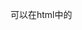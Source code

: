 可以在html中的<script>标签下直接编写js脚本,或者使用<script>标签的src引入外部脚本

工具推荐VS code

前端开发发展历程，目的都是为了提高开发效率,这也是为什么我们学会了js/html/css后依然无法看懂别人js代码的原因：
1---原生JS
2---Jquery之类的类库（解决不同浏览器兼容性问题）
3---前端模板引擎（避免频繁操作DOM元素，调用前端模板引擎提供的方法自动渲染页面）
4---Vue.js / Angular.js 等（直接用框架提供的指令把数据渲染到页面上，不需要进行DOM操作，提高渲染效率）

学习路线:
1/js---html---css基础知识(3天)
2/菜鸟教程ES6语法(ES6 是js的版本标准)(1天)
3/菜鸟教程的react入门(只需看,因为已经过时了,半天)
4/看并学习react官方的教程
5/了解 webpack , less , node , npm , yarm等工具
6/了解hooks

移动端web开发:
    移动端web的开发,分成了3个方向,但都是js+html,差异有,但是代码变化不大,方言基本的变化.
    一/移动端网页开发.手机通过浏览器看网页,如新浪网,腾讯新闻等.只是相交pc端的网页,增加了触摸特性
    二/移动端web app开发.一般指h5技术,借助各个浏览器增加的私有方法,能拥有一些手机元生功能的应用,如调用摄像头,麦克风的微信小程序,kaios应用等
    三/hybrid app开发,也叫套壳开发.指使用某些特定的跨平台框架和代码生成的web app,它们编写是用同一套js,但它们实际上是将js转换成各种移动平台的原生程序语言,调用原生方法,来达到近似原生应用的效果.如react native,phoneap等

    技术栈:TyperScript+react(组件框架,可以从github上搜索别人写好的UI组件来使用如ant design)+redux(数据管理,因为react的数据流向是单向,对于组件间数据交换,不是太给力)+router(路由)+less
    但也有说直接使用react自带的hook功能,来替换掉redux的状态管理.而且简易轻型的,也没必要用redux

TyperScript和javascript的关系:(即TyperScript包含javascript,可以简单的认为 TS= js + Type)
    TyperScript的优势在于明确指定了js中变量的类型

js工具链:
    包管理器:管理第3方package包的工具.如yarn和npm
    打包器:能让你编写模块化代码，并将它们组合在一起成为小的 package，以优化加载时间。如webpack和parcel
    编译器:能让你编写的新版本 JavaScript 代码，在旧版浏览器中依然能够工作。如babel

基本语法:大致和Java一样

    1.每个语句以;结束，语句块用{...},//注释
    2.let 只在自身所在的{}花括号内起作用,且let不允许在相同作用域内，重复声明同一个变量，否则报错,即一个花括号里let只能声明一次.
      var声明函数内的局部变量.
      const 表常量
      变量前什么都不加,表全局变量
      不区分整数和浮点数，统一用Number表示
    3.JavaScript允许对任意数据类型做比较.==比较，它会自动转换数据类型再比较，很多时候，不同类型见比较会得到非常诡异的结果；===比较，它不会自动转换数据类型，如果数据类型不一致，返回false，如果一致，再比较
    4.[]数组,可以包括任意数据类型.也可以通过Array()函数实现数组.索引的起始值为0.字符串也是数组(不可变数组)
    5.JavaScript的对象是一组由键-值组成的无序集合.eg:var person={name:'Bob',age:20}
    JavaScript对象的所有属性都是字符串，不过属性对应的值可以是任意数据类型。访问属性是通过.操作符完成,也可以通过用['xxx']来访问
    6.function abs(x),function来定义函数,允许传入任意个参数而不影响调用，因此传入的参数比定义的参数多也没有问题.
    关键字arguments，它只在函数内部起作用，并且永远指向当前函数的调用者传入的所有参数。
    关键字rest参数只能写在最后，前面用...标识,表示可变参数数组
    7.lambda表达式 var fn = x => x * x ,fn为返回值,x为参数,x*x是返回表达式
    8.js允许先使用,后声明,即声明可以在任何地方.但在js文件开头写"use strict",启动严格模式,不允许使用未定义的变量
    9.方法名或变量名前加下划线 _ 不是js的要求,只是约定俗成的表示这是应该私有的变量或方法
    10.在方法或变量名前加 exports.XXX 或者 使用 module.exports=XXX,来暴露这个方法或变量为全局可用.要使用时,为了便于区分全局和本地,js中需要使用 require('全局变量或方法所在文件.js')来引进这个js文件.或者是html中使用script标签引入那个js文件.有点像java的import,就是写着有些别扭.
    11.js是支持函数式编程的,即 var 变量=function(),变量就绑定这个函数方法,而且传递这个绑定变量时,可以不需要传入参数.如:
      var aaa=function(a,b){console.log("a:"+a);console.log("b:"+b);}
      var bbb=function(a){console.log("a:"+a);a(1,2);console.log("a:"+a(3,4));}
      bbb(aaa);

=>箭头函数表达式:
    对于匿名函数,我们可以使用 箭头函数表达式 来简化语法.并且它使得在匿名函数中使用的this就是函数外的this,保持一致不会产生this的歧义
    function(value1,param2=value2){...}  转换为 (value1,param2=value2)=>{...}
    注意:
    1/只有一个参数的时候可以省略掉圆括号,如:function(value1){...}  转换为  value1=>{...} //这实在是个画蛇添足,让事情变得更加复杂的语法特性
    2/当函数中只有一个return语句是,可以省略return关键字和方法体的花括号,如:function(value1){return true;}  转换为   value1=>true  //同样让人讨厌的特性,它让程序可读性更差
    3/让人火大的是,妄想用箭头表示来编写一般的方法函数,会错得让你不知所措,内部所有的this都将遗憾的变为undefine,这增加了代码维护成本.这时采用箭头表达式不满足需求,我们得换一种形式,即bind形式.如:
    onClick={() => this.某方法(某参数)} 改写为 onClick={this.某方法.bind(this, 某参数)} 将某方法绑定到该onclick上


数据类型:

6 种不同的数据类型：string,number,boolean,object(Object,Date,Array),function,symbol. 2 种空类型:null(对象或值为空) 和 undefind(类或方法未定义,没声明)
    Number() 转换为数字， String() 转换为字符串， Boolean() 转化为布尔值。
    typeof 获得 JavaScript 变量的数据类型 eg:typeof "mimu" 结果:string
    instanceof 判断 JavaScript 变量的数据类型是否和某种类型相同.但是对于对象是(Array,Date)的比较,会不唯一,即和Array比较会返回true,和Object比较也会返回true.建议还是使用constructor eg:"mimu" instanceof string 结果:true
    constructor 属性返回所有 JavaScript 变量的构造函数。

字符串:
    可以像数组一样通过下标查询单独字符,但无法修改,所有的字符串操作,不会改变原有字符串的内容，而是返回一个新字符串

    var lower = "Hello".toLowerCase()//字符串全部变为小写
    var uper = "hello".toUpperCase()//字符串全部变为大写
    indexOf()//会搜索指定字符串出现的位置
    substring()//返回指定索引区间的子串
    正则表达式通常用于两个字符串方法 : search() 和 replace()。
    includes()//返回布尔值，判断是否找到参数字符串。
    startsWith(string,index)：返回布尔值，判断在index位置,参数字符串是否在原字符串的头部。
    endsWith(string,index)：返回布尔值，判断在index位置,参数字符串是否在原字符串的尾部。
    repeat(n)//字符串重复n次

数组:[]
    直接给Array的length赋一个新的值会导致Array大小的变化.
    Array可以通过索引把对应的元素修改为新的值.如果通过索引赋值时，索引超过了范围，同样会引起Array大小的变化.
    .length获得长度

    indexOf()//来搜索一个指定的元素的位置
    slice()//截取Array的部分元素，然后返回一个新的Array
    push()//向Array的末尾添加若干元素
    pop()//则把Array的最后一个元素删除掉
    unshift()//往Array的头部添加若干元素
    shift()//把Array的第一个元素删掉
    sort()//对当前Array进行排序
    reverse()//反转数组
    splice()//从指定的索引开始删除并返回若干元素，然后再从该位置添加若干元素 eg:arr.splice(2, 3, 'Google', 'Facebook');//从索引2开始删3个数,并添加'Google', 'Facebook',且return 从索引2开始删3个数
    concat()//把当前的Array和另一个Array连接起来，并返回一个新的Array.(注意,该方法自动将多维降为一维)
    join()//把当前Array的每个元素都用指定的字符串连接起来,返回一个字符串 eg:['A', 'B', 'C', 1, 2, 3].join('-'); // 'A-B-C-1-2-3'
    map(function(item,index){//item子体,index下标});//遍历

set:
    创建:new Set()
    add()//添加
    delete()//删除

Map或Dictionary:{}

    set('键',value)和get('键')来添加和获得
    has('键')//判断存在
    for(var [key,value] of mMap){console.log(key + " = " + value);}//来遍历map
    mMap.forEach(function(value,key){console.log(key + " = " + value);},mMap)//遍历map
    Array.from(mMap);//map转array

对象:
    js对象是键值对的容器.如:var person={name:"蔡徐坤",age:50,like:function(){return "唱,跳,rap,打篮球";}},这样我们能通过person.name得到"蔡徐坤"
    用in判断一个属性存在.
json:
    JSON.stringify(对象);序列化为json
    JSON.parse("...");反序列化,解析为对象

比较运算符:
    ==    等于
    ===   绝对等于(值和类型均相等)
    !=    不等于
    !==   不绝对等于(值或者类型不相等,或者都不相等)

call()和apply()方法:
    这是js内置方法,通过call改变this指代的对象.如:
    -------------
    var person1 = {  
      fullName: function(city, country) {
        return this.firstName + " " + this.lastName + "," + city +"," + country;
      }
    }
    var person2 = {
      firstName:"小", lastName: "明"
    }
    x = person1.fullName.call(person2,"重庆", "中国"); //结果是:小明,重庆,中国 .而不是undefind undefind,undefind,undefind
    y = person1.fullName.apply(person2, ["重庆", "中国"]);//apply和call的区别,就在于apply接受的是数组
    -------------

Proxy:ES6后出现的
    代理对象.
    new Proxy(需要加工的对象,加工方法);

输出打印:
    console.log(XXX) 和安卓的Log.d差不多

弹出警告框:
    alert("XXXX");  和安卓的toast差不多

HTML DOM:
    当网页被加载时，浏览器会创建页面的文档对象模型（Document Object Model）.Document 对象是 HTML 文档的根节点。通过可编程的对象模型，JavaScript 获得了足够的能力来创建动态的 HTML。(请查看"DOM结构图")
    提示：Document 对象是 Window 对象的一部分，可通过 window.document 属性对其进行访问。

    查找HTML元素:
    一/通过id查找: var x=document.getElementById("intro"); //找id为intro的标签
    二/通过标签名查找: var y=x.getElementsByTagName("p");//查找所有 P 标签
    三/通过类名查找: var x=document.getElementsByClassName("intro"); //查找class='intro'的标签

点击事件:
    window.document.getElementById("id名").onclick=function(){ ...... };
    其实每个标签都可以添加事件,这些事件的类型,可以是点击,触摸,焦点等等.通过使用DOM的window.addEventListener(event,function,useCapture)来对所有事件的监听.
      event---指定事件名 https://www.runoob.com/jsref/dom-obj-event.html
      function---要执行的函数
      useCapture---布尔值,指定事件是否在捕获或冒泡阶段执行?true--捕获,false--冒泡.简单的说就是设置事件透传的方向.冒泡是从开始的事件标签一直传到document对象，而捕获是从document传到目标事件

    标签添加事件,两种方式:
    1/使用window.addEventListener(react中不起作用),在function中通过event.target获得产生事件的源头(即某个标签的id).而evnet.currentTarget返回的是当前事件传递到了哪个地方
    2/通过 标签.addEventListener,来为某个标签添加事件
    3/通过 标签中的属性 "onXxx" (注意Xxx 就是事件类型,和event.type中的一样.如:onClick 和 event.type中的click对应)


define定义一个可被其他js使用的模块:
    define([module-name], [array-of-dependencies], module-factory-or-object);
    第一个参数,模块名称,可省略.如果省略,则文件名就是模块名
    第二个参数,所依赖的模块,可省略.
    第三个参数,模块的实现,或js对象

window.customElements.define自定义标签:
    window.customElements.define("标签名称",标签类或标签的js实现)

js的模块化import和require:
    require/exports 是 CommonJS/AMD 中为了解决模块化语法而引入的
    import/export 是ES6引入的新规范，因为浏览器引擎兼容问题，需要在node中用babel将ES6语法编译成ES5语法

    require 是运行时调用，所以理论上可以运作在代码的任何地方
    import 是编译时调用，所以必须放在文件的开头

    require 是赋值过程，其实require的结果就是对象、数字、字符串、函数等，再把结果赋值给某个变量。它是普通的值拷贝传递。
    import 是解构过程。使用import导入模块的属性或者方法是引用传递。且import是read-only的，值是单向传递的。default是ES6 模块化所独有的关键字，export default {} 输出默认的接口对象，如果没有命名，则在import时可以自定义一个名称用来关联这个对象

    示例:    
    1/require
    ------------------------
    // module.js
    module.exports = {
      a: function() {
        console.log('exports from module');
      }
    }
    -----------------------
    // sample.js
    var obj = require('./module.js');
    obj.a()  // exports from module
    ----------------------
    当我们不需要导出模块中的全部数据时，使用大括号包含所需要的模块内容。
    ----------------------
    // module.js
    function test(str) {
      console.log(str);
    }
    module.exports = {
      test
    }
    --------------------
    // sample.js
    let { test } =  require('./module.js');
    test ('this is a test');
    -----------------

    2/import
    使用import导出的值与模块中的值始终保持一致，即引用拷贝.import必须结合export使用
    ----------------------
    // module.js
    export function test(args) {
      console.log(args);
    }
    // 定义一个默认导出文件, 一个文件只能定义一次
    export default {
      a: function() {
        console.log('export from module');
      }
    }

    export const name = 'gzc'
    -------------------
    // sample.js  使用 _ 导出export default的内容
    import _ , { test, name } from './a.js'
    test("my name is ${name}")  // 模板字符串中使用${}加入变量
